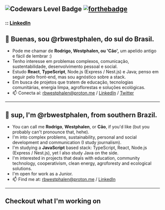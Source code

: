 ![Codewars Level Badge](https://www.codewars.com/users/cpt-westphalen/badges/large)
[![forthebadge](https://forthebadge.com/images/badges/powered-by-black-magic.svg)](https://forthebadge.com)
--
### :: [LinkedIn](https://linkedin.com/in/rbwestphalen)
## 🌱 Buenas, sou @rbwestphalen, do sul do Brasil.
* Pode me chamar de **Rodrigo, Westphalen, ou 'Cão',** um apelido antigo e fácil de lembrar :)
* Tenho interesse em problemas complexos, comunicação, sustentabilidade, desenvolvimento pessoal e social.
* Estudo **React**, **TypeScript**, Node.js (Express / Nest.js) e Java; penso em seguir pelo front-end, mas sou agnóstico sobre a stack.
* Em busca de projetos que tratem de educação, tecnologias comunitárias, energia limpa, agroflorestas e soluções ecológicas.
* 📫 Conecta aí: rbwestphalen@proton.me / [LinkedIn](https://linkedin.com/in/rbwestphalen) / [Twitter](https://twitter.com/rbwestphalen)
---
## 🌱 sup, I'm @rbwestphalen, from southern Brazil.
* You can call me **Rodrigo**, **Westphalen**, or **Cão**, if you'd like (but you probably can't pronounce that, hehe).
* I'm into complex problems, sustainability, personal and social development and communication (I study journalism).
* I'm studying a **JavaScript** based stack: TypeScript, React, Node.js (Express / Nest.js), yet I also study Java on the side.
* I'm interested in projects that deals with education, community technology, cooperativism, clean energy, agroforesty and ecological solutions.
* I'm open for work as a Junior.
* 📫 Find me at: rbwestphalen@proton.me / [LinkedIn](https://linkedin.com/in/rbwestphalen)

---

## Checkout what I'm working on
